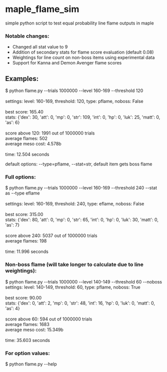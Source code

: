 # maple_flame_sim
simple python script to test equal probability line flame outputs in maple
### Notable changes:
- Changed all stat value to 9
- Addition of secondary stats for flame score evaluation (default 0.08)
- Weightings for line count on non-boss items using experimental data
- Support for Kanna and Demon Avenger flame scores

## Examples:

$ python flame.py --trials 1000000 --level 160-169 --threshold 120\
\
settings: level: 160-169, threshold: 120, type: pflame, noboss: False\
\
best score: 165.40\
stats: {'dex': 30, 'att': 0, 'mp': 0, 'str': 109, 'int': 0, 'hp': 0, 'luk': 25, 'matt': 0, 'as': 6}\
\
score above 120: 1991 out of 1000000 trials\
average flames: 502\
average meso cost: 4.578b\
\
time: 12.504 seconds

default options: --type=pflame, --stat=str, default item gets boss flame

### Full options:

$ python flame.py --trials 1000000 --level 160-169 --threshold 240 --stat as --type eflame\
\
settings: level: 160-169, threshold: 240, type: eflame, noboss: False\
\
best score: 315.00\
stats: {'dex': 80, 'att': 0, 'mp': 0, 'str': 65, 'int': 0, 'hp': 0, 'luk': 30, 'matt': 0, 'as': 7}\
\
score above 240: 5037 out of 1000000 trials\
average flames: 198\
\
time: 11.996 seconds

### Non-boss flame (will take longer to calculate due to line weightings):
$ python flame.py --trials 1000000 --level 140-149 --threshold 60 --noboss\
settings: level: 140-149, threshold: 60, type: pflame, noboss: True\
\
best score: 90.00\
stats: {'dex': 0, 'att': 2, 'mp': 0, 'str': 48, 'int': 16, 'hp': 0, 'luk': 0, 'matt': 0, 'as': 4}\
\
score above 60: 594 out of 1000000 trials\
average flames: 1683\
average meso cost: 15.349b\
\
time: 35.603 seconds

### For option values:
$ python flame.py  --help
